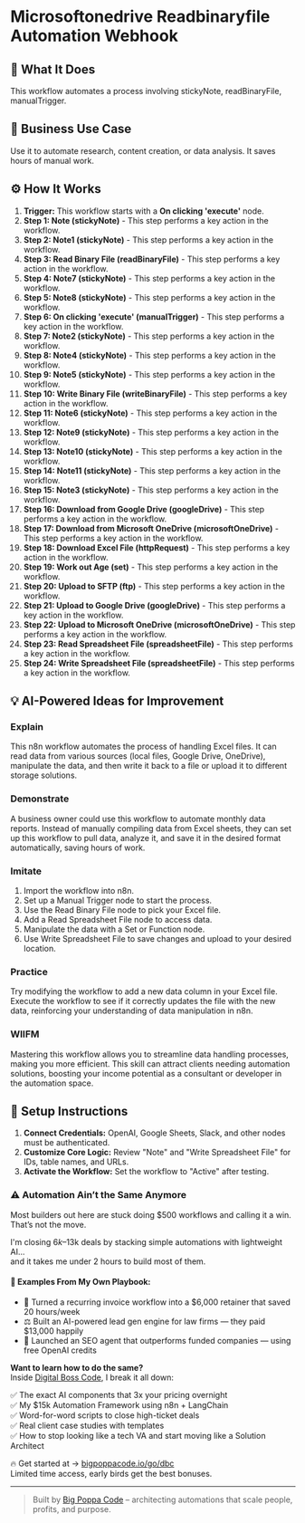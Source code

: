 # Microsoftonedrive Readbinaryfile Automation Webhook

## 🚀 What It Does
This workflow automates a process involving stickyNote, readBinaryFile, manualTrigger.

## 💼 Business Use Case
Use it to automate research, content creation, or data analysis. It saves hours of manual work.

## ⚙️ How It Works
1.  **Trigger:** This workflow starts with a **On clicking 'execute'** node.
2. **Step 1: Note (stickyNote)** - This step performs a key action in the workflow.
3. **Step 2: Note1 (stickyNote)** - This step performs a key action in the workflow.
4. **Step 3: Read Binary File (readBinaryFile)** - This step performs a key action in the workflow.
5. **Step 4: Note7 (stickyNote)** - This step performs a key action in the workflow.
6. **Step 5: Note8 (stickyNote)** - This step performs a key action in the workflow.
7. **Step 6: On clicking 'execute' (manualTrigger)** - This step performs a key action in the workflow.
8. **Step 7: Note2 (stickyNote)** - This step performs a key action in the workflow.
9. **Step 8: Note4 (stickyNote)** - This step performs a key action in the workflow.
10. **Step 9: Note5 (stickyNote)** - This step performs a key action in the workflow.
11. **Step 10: Write Binary File (writeBinaryFile)** - This step performs a key action in the workflow.
12. **Step 11: Note6 (stickyNote)** - This step performs a key action in the workflow.
13. **Step 12: Note9 (stickyNote)** - This step performs a key action in the workflow.
14. **Step 13: Note10 (stickyNote)** - This step performs a key action in the workflow.
15. **Step 14: Note11 (stickyNote)** - This step performs a key action in the workflow.
16. **Step 15: Note3 (stickyNote)** - This step performs a key action in the workflow.
17. **Step 16: Download from Google Drive (googleDrive)** - This step performs a key action in the workflow.
18. **Step 17: Download from Microsoft OneDrive (microsoftOneDrive)** - This step performs a key action in the workflow.
19. **Step 18: Download Excel File (httpRequest)** - This step performs a key action in the workflow.
20. **Step 19: Work out Age (set)** - This step performs a key action in the workflow.
21. **Step 20: Upload to SFTP (ftp)** - This step performs a key action in the workflow.
22. **Step 21: Upload to Google Drive (googleDrive)** - This step performs a key action in the workflow.
23. **Step 22: Upload to Microsoft OneDrive (microsoftOneDrive)** - This step performs a key action in the workflow.
24. **Step 23: Read Spreadsheet File (spreadsheetFile)** - This step performs a key action in the workflow.
25. **Step 24: Write Spreadsheet File (spreadsheetFile)** - This step performs a key action in the workflow.

## 💡 AI-Powered Ideas for Improvement
### Explain
This n8n workflow automates the process of handling Excel files. It can read data from various sources (local files, Google Drive, OneDrive), manipulate the data, and then write it back to a file or upload it to different storage solutions.

### Demonstrate
A business owner could use this workflow to automate monthly data reports. Instead of manually compiling data from Excel sheets, they can set up this workflow to pull data, analyze it, and save it in the desired format automatically, saving hours of work.

### Imitate
1. Import the workflow into n8n.
2. Set up a Manual Trigger node to start the process.
3. Use the Read Binary File node to pick your Excel file.
4. Add a Read Spreadsheet File node to access data.
5. Manipulate the data with a Set or Function node.
6. Use Write Spreadsheet File to save changes and upload to your desired location.

### Practice
Try modifying the workflow to add a new data column in your Excel file. Execute the workflow to see if it correctly updates the file with the new data, reinforcing your understanding of data manipulation in n8n.

### WIIFM
Mastering this workflow allows you to streamline data handling processes, making you more efficient. This skill can attract clients needing automation solutions, boosting your income potential as a consultant or developer in the automation space.

## 🔧 Setup Instructions
1. **Connect Credentials:** OpenAI, Google Sheets, Slack, and other nodes must be authenticated.
2. **Customize Core Logic:** Review "Note" and "Write Spreadsheet File" for IDs, table names, and URLs.
3. **Activate the Workflow:** Set the workflow to "Active" after testing.

### ⚠️ Automation Ain’t the Same Anymore

Most builders out here are stuck doing $500 workflows and calling it a win.  
That’s not the move.  

I'm closing $6k–$13k deals by stacking simple automations with lightweight AI...  
and it takes me under 2 hours to build most of them.

#### 🧠 Examples From My Own Playbook:
- 🔁 Turned a recurring invoice workflow into a $6,000 retainer that saved 20 hours/week  
- ⚖️ Built an AI-powered lead gen engine for law firms — they paid $13,000 happily  
- 🚀 Launched an SEO agent that outperforms funded companies — using free OpenAI credits  

**Want to learn how to do the same?**  
Inside [Digital Boss Code](https://bigpoppacode.io/go/dbc), I break it all down:

✅ The exact AI components that 3x your pricing overnight  
✅ My $15k Automation Framework using n8n + LangChain  
✅ Word-for-word scripts to close high-ticket deals  
✅ Real client case studies with templates  
✅ How to stop looking like a tech VA and start moving like a Solution Architect  

🔥 Get started at → [bigpoppacode.io/go/dbc](https://bigpoppacode.io/go/dbc)  
Limited time access, early birds get the best bonuses.

---
> Built by [Big Poppa Code](https://bigpoppacode.io) – architecting automations that scale people, profits, and purpose.
